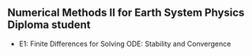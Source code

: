 ## Numerical Methods II for Earth System Physics Diploma student

- E1: Finite Differences for Solving ODE: Stability and Convergence

